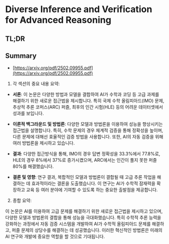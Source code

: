 # Diverse Inference and Verification for Advanced Reasoning
## TL;DR
## Summary
- [https://arxiv.org/pdf/2502.09955.pdf](https://arxiv.org/pdf/2502.09955.pdf)

1. 각 섹션의 중요 내용 요약:

- **서론**:
  이 논문은 다양한 방법과 모델을 결합하여 AI가 수학과 코딩 등 고급 과제를 해결하기 위한 새로운 접근법을 제시합니다. 특히 국제 수학 올림피아드(IMO) 문제, 추상적 추론 코퍼스(ARC) 퍼즐, 최후의 인간 시험(HLE) 등의 어려운 데이터셋에서 성과를 보입니다.

- **이론적 백그라운드 및 방법론**:
  다양한 모델과 방법론을 이용하여 성능을 향상시키는 접근법을 설명합니다. 특히, 수학 문제의 경우 체계적 검증을 통해 정확성을 높이며, 다른 문제에 대해선 효율적인 검증 방법을 사용합니다. 또한, AI의 자동 검증을 위해 여러 방법론을 제시하고 있습니다.

- **결과**:
  다양한 접근방식을 통해, IMO의 경우 답변 정확성을 33.3%에서 77.8%로, HLE의 경우 8%에서 37%로 증가시켰으며, ARC에서는 인간이 풀지 못한 퍼즐 80%를 해결했습니다.

- **결론 및 영향**:
  연구 결과, 복합적인 모델과 방법론이 결합될 때 고급 추론 작업을 해결하는 데 효과적이라는 결론을 도출했습니다. 이 연구는 AI가 수학적 잠재력을 확장하고 교육 등 여러 분야에 기여할 수 있도록 하는 중요한 출발점을 제공합니다.

2. 종합 요약:

이 논문은 AI를 이용하여 고급 문제를 해결하기 위한 새로운 접근법을 제시하고 있으며, 다양한 모델과 방법론의 결합을 통해 성능을 극대화했습니다. 특히 수학적 추론 능력을 강화하는 과정에서 자동 검증 시스템을 개발하여 AI가 수학적 올림피아드 문제를 해결하고, 퍼즐 문제의 상당수를 해결하는 데 성공했습니다. 이러한 혁신적인 방법론은 미래의 AI 연구와 개발에 중요한 역할을 할 것으로 기대됩니다.